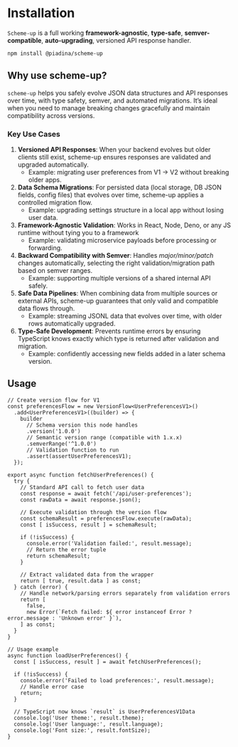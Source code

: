 # Installation

`Scheme-up` is a full working **framework-agnostic**, **type-safe**, **semver-compatible**, **auto-upgrading**, versioned API response handler.

```bash
npm install @piadina/scheme-up
```

## Why use scheme-up?

`scheme-up` helps you safely evolve JSON data structures and API responses over time, with type safety, semver, and automated migrations. It’s ideal when you need to manage breaking changes gracefully and maintain compatibility across versions.

### Key Use Cases

1. **Versioned API Responses**: When your backend evolves but older clients still exist, scheme-up ensures responses are validated and upgraded automatically.
   * Example: migrating user preferences from V1 → V2 without breaking older apps.
2. **Data Schema Migrations**: For persisted data (local storage, DB JSON fields, config files) that evolves over time, scheme-up applies a controlled migration flow.
   * Example: upgrading settings structure in a local app without losing user data.
3. **Framework-Agnostic Validation**: Works in React, Node, Deno, or any JS runtime without tying you to a framework
   * Example: validating microservice payloads before processing or forwarding.
4. **Backward Compatibility with Semver**: Handles *major/minor/patch* changes automatically, selecting the right validation/migration path based on semver ranges.
   * Example: supporting multiple versions of a shared internal API safely.
5. **Safe Data Pipelines**: When combining data from multiple sources or external APIs, scheme-up guarantees that only valid and compatible data flows through.
   * Example: streaming JSONL data that evolves over time, with older rows automatically upgraded.
6. **Type-Safe Development**: Prevents runtime errors by ensuring TypeScript knows exactly which type is returned after validation and migration.
   * Example: confidently accessing new fields added in a later schema version.

## Usage
```tsx
// Create version flow for V1
const preferencesFlow = new VersionFlow<UserPreferencesV1>()
  .add<UserPreferencesV1>((builder) => {
    builder
      // Schema version this node handles
      .version('1.0.0')
      // Semantic version range (compatible with 1.x.x)                    
      .semverRange('^1.0.0') 
      // Validation function to run
      .assert(assertUserPreferencesV1);    
  });

export async function fetchUserPreferences() {
  try {
    // Standard API call to fetch user data
    const response = await fetch('/api/user-preferences');
    const rawData = await response.json();

    // Execute validation through the version flow
    const schemaResult = preferencesFlow.execute(rawData);
    const [ isSuccess, result ] = schemaResult;

    if (!isSuccess) {
      console.error('Validation failed:', result.message);
      // Return the error tuple
      return schemaResult; 
    }

    // Extract validated data from the wrapper
    return [ true, result.data ] as const;
  } catch (error) {
    // Handle network/parsing errors separately from validation errors
    return [
      false,
      new Error(`Fetch failed: ${ error instanceof Error ? error.message : 'Unknown error' }`),
    ] as const;
  }
}

// Usage example
async function loadUserPreferences() {
  const [ isSuccess, result ] = await fetchUserPreferences();

  if (!isSuccess) {
    console.error('Failed to load preferences:', result.message);
    // Handle error case
    return; 
  }

  // TypeScript now knows `result` is UserPreferencesV1Data
  console.log('User theme:', result.theme);
  console.log('User language:', result.language);
  console.log('Font size:', result.fontSize);
}
```
